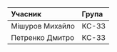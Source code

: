 | Учасник                | Група                     |
|:---------------------------------|:------------------------------------|
| Мішуров Михайло | КС-33  |
| Петренко Дмитро     | КС-33 |